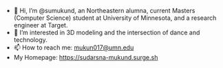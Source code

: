 - 👋 Hi, I’m @sumukund, an Northeastern alumna, current Masters (Computer Science) student at University of Minnesota, and a research engineer at Target. 
- 👀 I’m interested in 3D modeling and the intersection of dance and technology. 
- 📫 How to reach me: 
mukun017@umn.edu
- My Homepage: https://sudarsna-mukund.surge.sh

<!---
sumukund/sumukund is a ✨ special ✨ repository because its `README.md` (this file) appears on your GitHub profile.
You can click the Preview link to take a look at your changes.
--->

